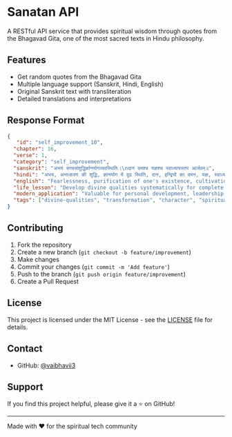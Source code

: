 # Sanatan API

A RESTful API service that provides spiritual wisdom through quotes from the Bhagavad Gita, one of the most sacred texts in Hindu philosophy.

## Features

- Get random quotes from the Bhagavad Gita
- Multiple language support (Sanskrit, Hindi, English)
- Original Sanskrit text with transliteration
- Detailed translations and interpretations

## Response Format

```json
{
   "id": "self_improvement_10",
  "chapter": 16,
  "verse": 1,
  "category": "self_improvement",
  "sanskrit": "अभयं सत्त्वसंशुद्धिर्ज्ञानयोगव्यवस्थितिः।\nदानं दमश्च यज्ञश्च स्वाध्यायस्तप आर्जवम्॥",
  "hindi": "अभय, अन्तःकरण की शुद्धि, ज्ञानयोग में दृढ़ स्थिति, दान, इन्द्रियों का दमन, यज्ञ, स्वाध्याय, तप और सरलता।",
  "english": "Fearlessness, purification of one's existence, cultivation of spiritual knowledge, charity, self-control, sacrifice, study of the scriptures, austerity, and simplicity.",
  "life_lesson": "Develop divine qualities systematically for complete self-transformation.",
  "modern_application": "Valuable for personal development, leadership qualities, and spiritual growth.",
  "tags": ["divine-qualities", "transformation", "character", "spirituality"]
}
```

## Contributing

1. Fork the repository
2. Create a new branch (`git checkout -b feature/improvement`)
3. Make changes
4. Commit your changes (`git commit -m 'Add feature'`)
5. Push to the branch (`git push origin feature/improvement`)
6. Create a Pull Request

## License

This project is licensed under the MIT License - see the [LICENSE](LICENSE) file for details.

## Contact

- GitHub: [@vaibhavii3](https://github.com/vaibhavii3)

## Support

If you find this project helpful, please give it a ⭐️ on GitHub!

---

Made with ❤️ for the spiritual tech community
